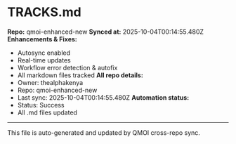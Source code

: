 # TRACKS.md

**Repo:** qmoi-enhanced-new
**Synced at:** 2025-10-04T00:14:55.480Z
**Enhancements & Fixes:**
- Autosync enabled
- Real-time updates
- Workflow error detection & autofix
- All markdown files tracked
**All repo details:**
- Owner: thealphakenya
- Repo: qmoi-enhanced-new
- Last sync: 2025-10-04T00:14:55.480Z
**Automation status:**
- Status: Success
- All .md files updated
---
This file is auto-generated and updated by QMOI cross-repo sync.
